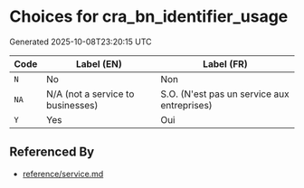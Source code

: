 # Choices for cra_bn_identifier_usage

Generated 2025-10-08T23:20:15 UTC

| Code | Label (EN) | Label (FR) |
|------|------------|------------|
| `N` | No | Non |
| `NA` | N/A (not a service to businesses) | S.O. (N'est pas un service aux entreprises) |
| `Y` | Yes | Oui |


## Referenced By

- [reference/service.md](../reference/service.md)
